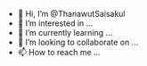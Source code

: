 - 👋 Hi, I’m @ThanawutSaisakul
- 👀 I’m interested in ...
- 🌱 I’m currently learning ...
- 💞️ I’m looking to collaborate on ...
- 📫 How to reach me ...

<!---
ThanawutSaisakul/ThanawutSaisakul is a ✨ special ✨ repository because its `README.md` (this file) appears on your GitHub profile.
You can click the Preview link to take a look at your changes.
--->
